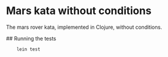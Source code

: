 # Mars kata without conditions

The mars rover kata, implemented in Clojure, without conditions.

## Running the tests

        lein test

